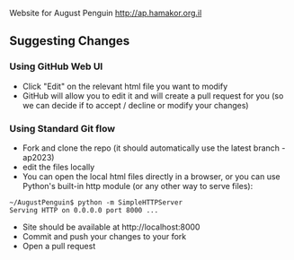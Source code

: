 Website for August Penguin http://ap.hamakor.org.il

## Suggesting Changes

### Using GitHub Web UI

* Click "Edit" on the relevant html file you want to modify
* GitHub will allow you to edit it and will create a pull request for you (so we can decide if to accept / decline or modify your changes)

### Using Standard Git flow

* Fork and clone the repo (it should automatically use the latest branch - ap2023)
* edit the files locally
* You can open the local html files directly in a browser, or you can use Python's built-in http module (or any other way to serve files):
```
~/AugustPenguin$ python -m SimpleHTTPServer
Serving HTTP on 0.0.0.0 port 8000 ...
```
* Site should be available at http://localhost:8000
* Commit and push your changes to your fork
* Open a pull request
